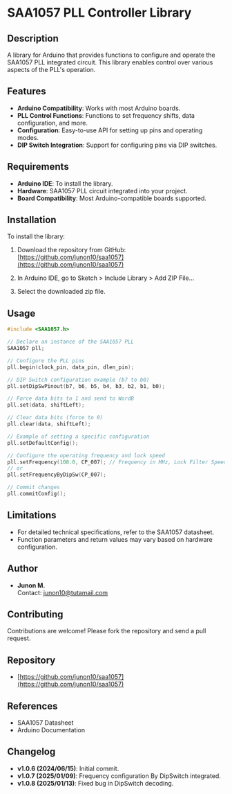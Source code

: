 # SAA1057 PLL Controller Library

## Description

A library for Arduino that provides functions to configure and operate the SAA1057 PLL integrated circuit. This library enables control over various aspects of the PLL's operation.

## Features

- **Arduino Compatibility**: Works with most Arduino boards.
- **PLL Control Functions**: Functions to set frequency shifts, data configuration, and more.
- **Configuration**: Easy-to-use API for setting up pins and operating modes.
- **DIP Switch Integration**: Support for configuring pins via DIP switches.

## Requirements

- **Arduino IDE**: To install the library.
- **Hardware**: SAA1057 PLL circuit integrated into your project.
- **Board Compatibility**: Most Arduino-compatible boards supported.

## Installation

To install the library:

1. Download the repository from GitHub:
   [https://github.com/junon10/saa1057](https://github.com/junon10/saa1057)

2. In Arduino IDE, go to Sketch > Include Library > Add ZIP File...

3. Select the downloaded zip file.

## Usage

```c++
#include <SAA1057.h>

// Declare an instance of the SAA1057 PLL
SAA1057 pll;

// Configure the PLL pins
pll.begin(clock_pin, data_pin, dlen_pin);

// DIP Switch configuration example (b7 to b0)
pll.setDipSwPinout(b7, b6, b5, b4, b3, b2, b1, b0);

// Force data bits to 1 and send to WordB
pll.set(data, shiftLeft);

// Clear data bits (force to 0)
pll.clear(data, shiftLeft);

// Example of setting a specific configuration
pll.setDefaultConfig();

// Configure the operating frequency and lock speed
pll.setFrequency(108.0, CP_007); // Frequency in MHz, Lock Filter Speed (current)
// or
pll.setFrequencyByDipSw(CP_007);

// Commit changes
pll.commitConfig();
```

## Limitations

- For detailed technical specifications, refer to the SAA1057 datasheet.
- Function parameters and return values may vary based on hardware configuration.

## Author

- **Junon M.**  
  Contact: [junon10@tutamail.com](mailto:junon10@tutamail.com)

## Contributing

Contributions are welcome! Please fork the repository and send a pull request.

## Repository

- [https://github.com/junon10/saa1057](https://github.com/junon10/saa1057)

## References

- SAA1057 Datasheet
- Arduino Documentation

## Changelog

- **v1.0.6 (2024/06/15)**: Initial commit.
- **v1.0.7 (2025/01/09)**: Frequency configuration By DipSwitch integrated.
- **v1.0.8 (2025/01/13)**: Fixed bug in DipSwitch decoding.
